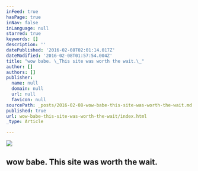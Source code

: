 ```yaml
---
inFeed: true
hasPage: true
inNav: false
inLanguage: null
starred: true
keywords: []
description: ''
datePublished: '2016-02-08T02:01:14.017Z'
dateModified: '2016-02-08T01:57:54.004Z'
title: "wow babe. \_This site was worth the wait.\_"
author: []
authors: []
publisher:
  name: null
  domain: null
  url: null
  favicon: null
sourcePath: _posts/2016-02-08-wow-babe-this-site-was-worth-the-wait.md
published: true
url: wow-babe-this-site-was-worth-the-wait/index.html
_type: Article

---
```

![](https://the-grid-user-content.s3-us-west-2.amazonaws.com/08a4f469-21ad-4050-9962-31c8297f172f.jpg)

## wow babe.  This site was worth the wait.
